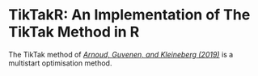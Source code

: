 # TikTakR: An Implementation of The TikTak Method in R

The TikTak method of [_Arnoud, Guvenen, and Kleineberg (2019)_](https://www.nber.org/system/files/working_papers/w26340/w26340.pdf) is a multistart optimisation method.

